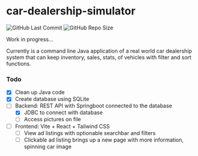 # car-dealership-simulator

![GitHub Last Commit](https://img.shields.io/github/last-commit/anthfgreco/car-dealership-simulator)
![GitHub Repo Size](https://img.shields.io/github/repo-size/anthfgreco/car-dealership-simulator)

Work in progress...

Currently is a command line Java application of a real world car dealership system that can keep inventory, sales, stats, of vehicles with filter and sort functions.

### Todo

- [x] Clean up Java code
- [x] Create database using SQLite
- [ ] Backend: REST API with Springboot connected to the database
  - [x] JDBC to connect with database
  - [ ] Access pictures on file
- [ ] Frontend: Vite + React + Tailwind CSS
  - [ ] View ad listings with optionable searchbar and filters
  - [ ] Clickable ad listing brings up a new page with more information, spinning car image
